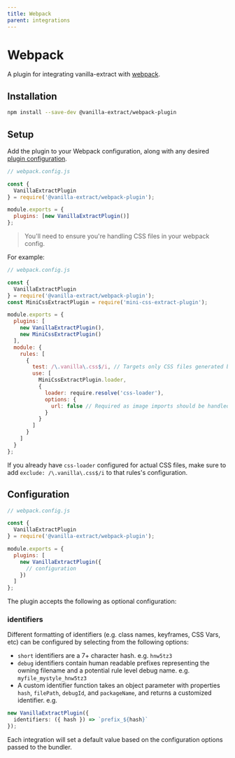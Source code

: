 ```yaml
---
title: Webpack
parent: integrations
---
```


# Webpack

A plugin for integrating vanilla-extract with [webpack](https://webpack.js.org).

## Installation

```bash
npm install --save-dev @vanilla-extract/webpack-plugin
```

## Setup

Add the plugin to your Webpack configuration, along with any desired [plugin configuration](#configuration).

```js
// webpack.config.js

const {
  VanillaExtractPlugin
} = require('@vanilla-extract/webpack-plugin');

module.exports = {
  plugins: [new VanillaExtractPlugin()]
};
```

> You'll need to ensure you're handling CSS files in your webpack config.

For example:

```js
// webpack.config.js

const {
  VanillaExtractPlugin
} = require('@vanilla-extract/webpack-plugin');
const MiniCssExtractPlugin = require('mini-css-extract-plugin');

module.exports = {
  plugins: [
    new VanillaExtractPlugin(),
    new MiniCssExtractPlugin()
  ],
  module: {
    rules: [
      {
        test: /\.vanilla\.css$/i, // Targets only CSS files generated by vanilla-extract
        use: [
          MiniCssExtractPlugin.loader,
          {
            loader: require.resolve('css-loader'),
            options: {
              url: false // Required as image imports should be handled via JS/TS import statements
            }
          }
        ]
      }
    ]
  }
};
```

If you already have `css-loader` configured for actual CSS files, make sure to add `exclude: /\.vanilla\.css$/i` to that rules's configuration.

## Configuration

```js
// webpack.config.js

const {
  VanillaExtractPlugin
} = require('@vanilla-extract/webpack-plugin');

module.exports = {
  plugins: [
    new VanillaExtractPlugin({
      // configuration
    })
  ]
};
```

The plugin accepts the following as optional configuration:

### identifiers

Different formatting of identifiers (e.g. class names, keyframes, CSS Vars, etc) can be configured by selecting from the following options:

- `short` identifiers are a 7+ character hash. e.g. `hnw5tz3`
- `debug` identifiers contain human readable prefixes representing the owning filename and a potential rule level debug name. e.g. `myfile_mystyle_hnw5tz3`
- A custom identifier function takes an object parameter with properties `hash`, `filePath`, `debugId`, and `packageName`, and returns a customized identifier. e.g.

```ts
new VanillaExtractPlugin({
  identifiers: ({ hash }) => `prefix_${hash}`
});
```

Each integration will set a default value based on the configuration options passed to the bundler.
